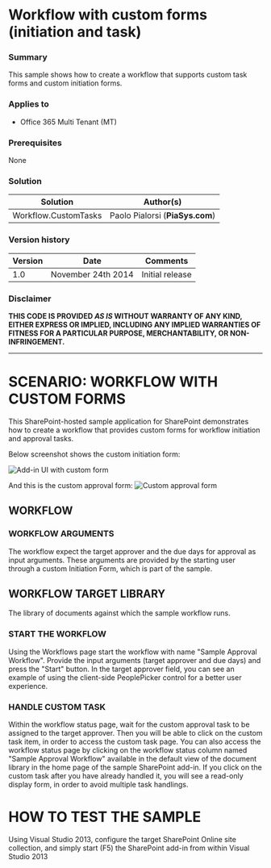 # Workflow with custom forms (initiation and task) #

### Summary ###
This sample shows how to create a workflow that supports custom task forms and custom initiation forms.

### Applies to ###
- Office 365 Multi Tenant (MT)

### Prerequisites ###
None

### Solution ###
Solution | Author(s)
---------|----------
Workflow.CustomTasks | Paolo Pialorsi (**PiaSys.com**)

### Version history ###
Version  | Date | Comments
---------| -----| --------
1.0  | November 24th 2014 | Initial release

### Disclaimer ###
**THIS CODE IS PROVIDED *AS IS* WITHOUT WARRANTY OF ANY KIND, EITHER EXPRESS OR IMPLIED, INCLUDING ANY IMPLIED WARRANTIES OF FITNESS FOR A PARTICULAR PURPOSE, MERCHANTABILITY, OR NON-INFRINGEMENT.**


----------

# SCENARIO: WORKFLOW WITH CUSTOM FORMS #
This SharePoint-hosted sample application for SharePoint demonstrates how to create a workflow that provides custom forms for workflow initiation and approval tasks.

Below screenshot shows the custom initiation form:

![Add-in UI with custom form](http://i.imgur.com/nx2jK1V.png)

And this is the custom approval form:
![Custom approval form](http://i.imgur.com/bQN4qiO.png)

## WORKFLOW ##
### WORKFLOW ARGUMENTS ###
The workflow expect the target approver and the due days for approval as input arguments.
These arguments are provided by the starting user through a custom Initiation Form, which is part of the sample.

## WORKFLOW TARGET LIBRARY ###
The library of documents against which the sample workflow runs.

### START THE WORKFLOW ###
Using the Workflows page start the workflow with name "Sample Approval Workflow".
Provide the input arguments (target approver and due days) and press the "Start" button.
In the target approver field, you can see an example of using the client-side PeoplePicker control for a better user experience.

### HANDLE CUSTOM TASK ###
Within the workflow status page, wait for the custom approval task to be assigned to the target approver.
Then you will be able to click on the custom task item, in order to access the custom task page.
You can also access the workflow status page by clicking on the workflow status column named "Sample Approval Workflow" available in the default view of the document library in the home page of the sample SharePoint add-in.
If you click on the custom task after you have already handled it, you will see a read-only display form, in order to avoid multiple task handlings.

# HOW TO TEST THE SAMPLE #
Using Visual Studio 2013, configure the target SharePoint Online site collection, and simply start (F5) the SharePoint add-in from within Visual Studio 2013
